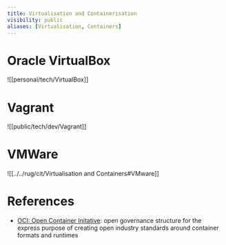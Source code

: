 ```yaml
---
title: Virtualisation and Containerisation
visibility: public
aliases: [Virtualisation, Containers]
---
```


# Oracle VirtualBox

![[personal/tech/VirtualBox]]

# Vagrant

![[public/tech/dev/Vagrant]]

# VMWare

![[../../rug/cit/Virtualisation and Containers#VMware]]

# References

- [OCI: Open Container Initative](https://opencontainers.org/): open governance structure for the express purpose of creating open industry standards around container formats and runtimes
